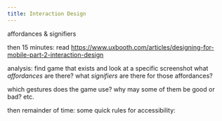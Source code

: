 ```yaml
---
title: Interaction Design
---
```


affordances & signifiers

then 15 minutes: read
https://www.uxbooth.com/articles/designing-for-mobile-part-2-interaction-design

analysis:
find game that exists and look at a specific screenshot
what _affordances_ are there?
what _signifiers_ are there for those affordances?

which gestures does the game use? why may some of them be good or bad? etc.

then remainder of time:
some quick rules for accessibility:
